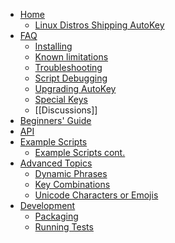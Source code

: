 * [Home](https://github.com/autokey/autokey/wiki)
  * [Linux Distros Shipping AutoKey](https://github.com/autokey/autokey/wiki/Current-Linux-distributions-shipping-AutoKey)
* [FAQ](https://github.com/autokey/autokey/wiki/FAQ)
  * [Installing](https://github.com/autokey/autokey/wiki/Installing)
  * [Known limitations](https://github.com/autokey/autokey/wiki/Known-limitations)
  * [Troubleshooting](https://github.com/autokey/autokey/wiki/Troubleshooting)
  * [Script Debugging](https://github.com/autokey/autokey/wiki/Script-Debugging)
  * [Upgrading AutoKey](https://github.com/autokey/autokey/wiki/Upgrading-AutoKey)
  * [Special Keys](https://github.com/autokey/autokey/wiki/Special-Keys)
  * [[Discussions]]
* [Beginners' Guide](https://github.com/autokey/autokey/wiki/Beginners-Guide)
* [API](https://github.com/autokey/autokey/wiki/API-Examples)
* [Example Scripts](https://github.com/autokey/autokey/wiki/Scripts---contributed-1)
  * [Example Scripts cont.](https://github.com/autokey/autokey/wiki/Scripts---samples)
* [Advanced Topics](https://github.com/autokey/autokey/wiki/Advanced-Topics)
  * [Dynamic Phrases](https://github.com/autokey/autokey/wiki/Dynamic-Phrases,-Using-Macros-as-placeholders-in-Phrases)
  * [Key Combinations](https://github.com/autokey/autokey/wiki/Key-Combinations)
  * [Unicode Characters or Emojis](https://github.com/autokey/autokey/wiki/Adding-Unicode-Characters-or-Emojis-to-Your-Scripts-or-Phrases)
* [Development]()  
  * [Packaging](https://github.com/autokey/autokey/wiki/Packaging)
  * [Running Tests](https://github.com/autokey/autokey/wiki/Running-Unit-Tests)